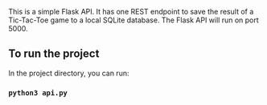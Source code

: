 This is a simple Flask API. It has one REST endpoint to save the result of a Tic-Tac-Toe game to a local SQLite database. The Flask API will run on port 5000.

## To run the project

In the project directory, you can run:

### `python3 api.py`
